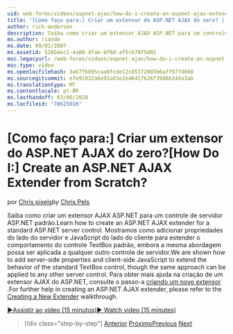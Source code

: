 ```yaml
---
uid: web-forms/videos/aspnet-ajax/how-do-i-create-an-aspnet-ajax-extender-from-scratch
title: '[Como faço para:] Criar um extensor do ASP.NET AJAX do zero? | Microsoft Docs'
author: rick-anderson
description: Saiba como criar um extensor AJAX ASP.NET para um controle de servidor ASP.NET padrão. Mostramos como adicionar propriedades do lado do servidor e JavaScript do lado do cliente...
ms.author: riande
ms.date: 09/01/2007
ms.assetid: 526b4ec1-4a80-4fae-bf0d-af5cb78f5d02
msc.legacyurl: /web-forms/videos/aspnet-ajax/how-do-i-create-an-aspnet-ajax-extender-from-scratch
msc.type: video
ms.openlocfilehash: 3a67fb695caa0fcde12c85372085b6aff97f4068
ms.sourcegitcommit: e7e91932a6e91a63e2e46417626f39d6b244a3ab
ms.translationtype: MT
ms.contentlocale: pt-BR
ms.lasthandoff: 03/06/2020
ms.locfileid: "78625016"
---
```

# <a name="how-do-i-create-an-aspnet-ajax-extender-from-scratch"></a><span data-ttu-id="5db10-105">[Como faço para:] Criar um extensor do ASP.NET AJAX do zero?</span><span class="sxs-lookup"><span data-stu-id="5db10-105">[How Do I:] Create an ASP.NET AJAX Extender from Scratch?</span></span>

<span data-ttu-id="5db10-106">por [Chris pixels](https://twitter.com/chrispels)</span><span class="sxs-lookup"><span data-stu-id="5db10-106">by [Chris Pels](https://twitter.com/chrispels)</span></span>

<span data-ttu-id="5db10-107">Saiba como criar um extensor AJAX ASP.NET para um controle de servidor ASP.NET padrão.</span><span class="sxs-lookup"><span data-stu-id="5db10-107">Learn how to create an ASP.NET AJAX extender for a standard ASP.NET server control.</span></span> <span data-ttu-id="5db10-108">Mostramos como adicionar propriedades do lado do servidor e JavaScript do lado do cliente para estender o comportamento do controle TextBox padrão, embora a mesma abordagem possa ser aplicada a qualquer outro controle de servidor.</span><span class="sxs-lookup"><span data-stu-id="5db10-108">We are shown how to add server-side properties and client-side JavaScript to extend the behavior of the standard TextBox control, though the same approach can be applied to any other server control.</span></span> <span data-ttu-id="5db10-109">Para obter mais ajuda na criação de um extensor AJAX do ASP.NET, consulte o passo-a [criando um novo extensor](../../overview/ajax-control-toolkit/getting-started/creating-a-custom-ajax-control-toolkit-control-extender-cs.md) .</span><span class="sxs-lookup"><span data-stu-id="5db10-109">For further help in creating an ASP.NET AJAX extender, please refer to the [Creating a New Extender](../../overview/ajax-control-toolkit/getting-started/creating-a-custom-ajax-control-toolkit-control-extender-cs.md) walkthrough.</span></span>

[<span data-ttu-id="5db10-110">&#9654;Assistir ao vídeo (15 minutos)</span><span class="sxs-lookup"><span data-stu-id="5db10-110">&#9654; Watch video (15 minutes)</span></span>](https://channel9.msdn.com/Blogs/ASP-NET-Site-Videos/how-do-i-create-an-aspnet-ajax-extender-from-scratch)

> [!div class="step-by-step"]
> <span data-ttu-id="5db10-111">[Anterior](how-do-i-trigger-an-updatepanel-refresh-from-a-dropdownlist-control.md)
> [Próximo](how-do-i-build-custom-server-controls-that-work-with-or-without-aspnet-ajax.md)</span><span class="sxs-lookup"><span data-stu-id="5db10-111">[Previous](how-do-i-trigger-an-updatepanel-refresh-from-a-dropdownlist-control.md)
[Next](how-do-i-build-custom-server-controls-that-work-with-or-without-aspnet-ajax.md)</span></span>
